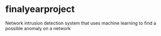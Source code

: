 # finalyearproject
Network intrusion detection system that uses machine learning to find a possible anomaly on a network
